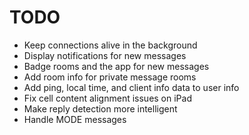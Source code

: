 # TODO
* Keep connections alive in the background
* Display notifications for new messages
* Badge rooms and the app for new messages
* Add room info for private message rooms
* Add ping, local time, and client info data to user info
* Fix cell content alignment issues on iPad
* Make reply detection more intelligent
* Handle MODE messages
